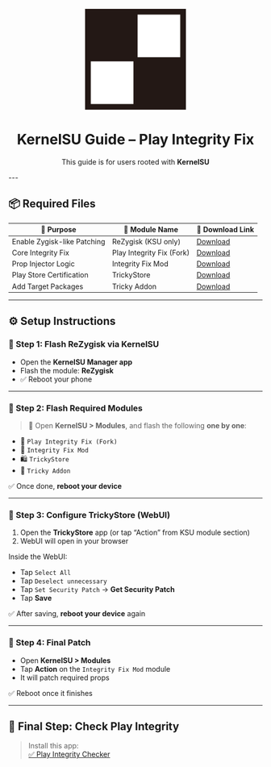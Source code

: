 <p align="center">
    <img src="https://raw.githubusercontent.com/yadavnikhil03/Play-integrity-fix-guide/main/assets/ksu.png" alt="KSU Logo" width="200"/>
</p>

<h1 align="center"> KernelSU Guide – Play Integrity Fix</h1>

<p align="center">
   This guide is for users rooted with <strong>KernelSU</strong><br>
</p>
---

## 📦 Required Files

| 🧩 Purpose               | 📂 Module Name             | 🔗 Download Link |
|--------------------------|----------------------------|------------------|
| Enable Zygisk-like Patching | ReZygisk (KSU only)     | [Download](https://github.com/PerformanC/ReZygisk/releases) |
| Core Integrity Fix       | Play Integrity Fix (Fork)  | [Download](https://github.com/osm0sis/PlayIntegrityFork/releases/) |
| Prop Injector Logic      | Integrity Fix Mod          | [Download](https://github.com/user-attachments/files/20530542/IntergrityFix2.4.zip) |
| Play Store Certification | TrickyStore                | [Download](https://github.com/5ec1cff/TrickyStore/releases/) |
| Add Target Packages      | Tricky Addon               | [Download](https://github.com/KOWX712/Tricky-Addon-Update-Target-List/releases) |

---

## ⚙️ Setup Instructions

### 🔹 Step 1: Flash ReZygisk via KernelSU

- Open the **KernelSU Manager app**
- Flash the module: **ReZygisk**
- ✅ Reboot your phone

---

### 🔹 Step 2: Flash Required Modules

> 📁 Open **KernelSU > Modules**, and flash the following **one by one**:

- 🧩 `Play Integrity Fix (Fork)`
- 🧠 `Integrity Fix Mod`
- 🛍️ `TrickyStore`
- 🧩 `Tricky Addon`

✅ Once done, **reboot your device**

---

### 🔹 Step 3: Configure TrickyStore (WebUI)

1. Open the **TrickyStore** app (or tap “Action” from KSU module section)
2. WebUI will open in your browser

Inside the WebUI:
- Tap `Select All`
- Tap `Deselect unnecessary` 
- Tap `Set Security Patch` → **Get Security Patch**
- Tap **Save**

✅ After saving, **reboot your device** again

---

### 🔹 Step 4: Final Patch

- Open **KernelSU > Modules**
- Tap **Action** on the `Integrity Fix Mod` module
- It will patch required props

✅ Reboot once it finishes

---

## 🧪 Final Step: Check Play Integrity

> Install this app:  
> [✅ Play Integrity Checker](https://play.google.com/store/apps/details?id=gr.nikolasspyr.integritycheck&hl=en-US)

